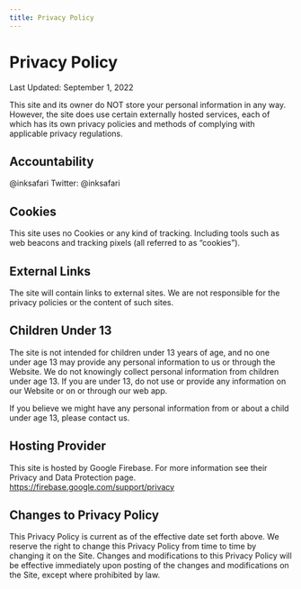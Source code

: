 ```yaml
---
title: Privacy Policy
---
```


# Privacy Policy

Last Updated: September 1, 2022

This site and its owner do NOT store your personal information in any way. However, the site does use certain externally hosted services, each of which has its own privacy policies and methods of complying with applicable privacy regulations.

## Accountability

@inksafari
Twitter: @inksafari

## Cookies

This site uses no Cookies or any kind of tracking. Including tools such as web beacons and tracking pixels (all referred to as “cookies”).

## External Links

The site will contain links to external sites. We are not responsible for the privacy policies or the content of such sites.

## Children Under 13

The site is not intended for children under 13 years of age, and no one under age 13 may provide any personal information to us or through the Website.
We do not knowingly collect personal information from children under age 13. If you are under 13, do not use or provide any information on our Website or on or through our web app.

If you believe we might have any personal information from or about a child under age 13, please contact us.

## Hosting Provider

This site is hosted by Google Firebase. For more information see their Privacy and Data Protection page.
https://firebase.google.com/support/privacy

## Changes to Privacy Policy

This Privacy Policy is current as of the effective date set forth above.
We reserve the right to change this Privacy Policy from time to time by changing it on the Site.
Changes and modifications to this Privacy Policy will be effective immediately upon posting of the changes and modifications on the Site, except where prohibited by law.
